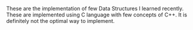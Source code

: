 These are the implementation of few Data Structures I learned recently. 
These are implemented using C language with few concepts of C++.
It is definitely not the optimal way to implement.
